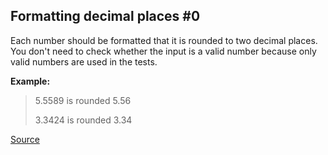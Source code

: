 ## Formatting decimal places #0


Each number should be formatted that it is rounded to two decimal places. You don't need to check whether the input is a valid number because only valid numbers are used in the tests.

**Example:**
    
> 5.5589 is rounded 5.56   
>
> 3.3424 is rounded 3.34

[Source](https://www.codewars.com/kata/5641a03210e973055a00000d/train/python)